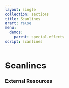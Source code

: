 ```yaml
---
layout: single
collection: sections
title: Scanlines
draft: false
menu:
  demos:
    parent: special-effects
script: scanlines
---
```


# Scanlines

### External Resources
